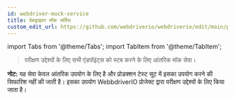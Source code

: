 ```yaml
---
id: webdriver-mock-service
title: वेबड्राइवर मॉक सर्विस
custom_edit_url: https://github.com/webdriverio/webdriverio/edit/main/packages/wdio-webdriver-mock-service/README.md
---
```


import Tabs from '@theme/Tabs';
import TabItem from '@theme/TabItem';

> परीक्षण उद्देश्यों के लिए सभी एंडपॉइंट्स को स्टब करने के लिए आंतरिक मॉक सेवा।

__नोट:__ यह सेवा केवल आंतरिक उपयोग के लिए है और प्रोडक्शन टेस्ट सूट में इसका उपयोग करने की सिफारिश नहीं की जाती है। इसका उपयोग WebbdriverIO प्रोजेक्ट द्वारा परीक्षण उद्देश्यों के लिए किया जाता है।